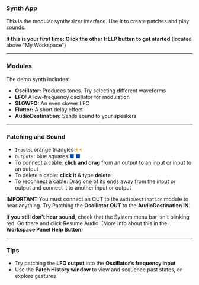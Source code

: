 ### Synth App

This is the modular synthesizer interface. Use it to create patches and play sounds. 

**If this is your first time: Click the other HELP button to get started** (located above "My Workspace")

---

### Modules

The demo synth includes:

- **Oscillator:** Produces tones. Try selecting different waveforms  
- **LFO:** A low-frequency oscillator for modulation  
- **SLOWFO:** An even slower LFO  
- **Flutter:** A short delay effect  
- **AudioDestination:** Sends sound to your speakers  

---

### Patching and Sound

- `Inputs`: orange triangles <span style="color:#ff9900">⏴</span>  <span style="color:#ff9900">⏴</span> 
- `Outputs`: blue squares  <span style="color:#004cb8">■</span>  <span style="color:#004cb8">■</span> 
- To connect a cable: **click and drag** from an output to an input or input to an output
- To delete a cable: **click it** & type **delete**
- To reconnect a cable: Drag one of its ends away from the input or output and connect it to another input or output

**IMPORTANT** You must connect an OUT to the `AudioDestination` module to hear anything. Try Patching the **Oscillator OUT** to the **AudioDestination IN**. 

**If you still don't hear sound**, check that the System menu bar isn't blinking red. Go there and click Resume Audio. (More info about this in the **Workspace Panel Help Button**)

---

### Tips

- Try patching the **LFO output** into the **Oscillator’s frequency input**   
- Use the **Patch History window** to view and sequence past states, or explore gestures
